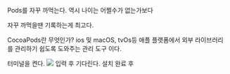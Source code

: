 Pods를 자꾸 까먹는다.
역시 나이는 어쩔수가 없는가보다

자꾸 까먹을땐 기록하는게 최고다.

CocoaPods란 무엇인가?
ios 및 macOS, tvOs등 애플 플랫폼에서 외부 라이브러리를 관리하기 쉽도록 도와주는 관리 도구 이다.

터미널을 켠다.
<img src="https://user-images.githubusercontent.com/38239236/110418343-bf8f5680-80da-11eb-8c72-c7d1b010d379.png">
입력 후 기다린다.
설치 완료 후



